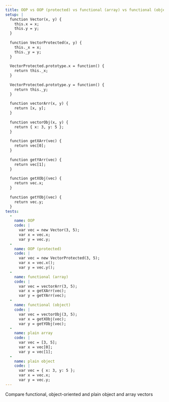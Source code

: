 ```yaml
---
title: OOP vs OOP (protected) vs functional (array) vs functional (object) vs plain array vs plain object
setup: |
  function Vector(x, y) {
    this.x = x;
    this.y = y;
  }
  
  function VectorProtected(x, y) {
    this._x = x;
    this._y = y;
  }
  
  VectorProtected.prototype.x = function() {
    return this._x;
  }
  
  VectorProtected.prototype.y = function() {
    return this._y;
  }
  
  function vectorArr(x, y) {
    return [x, y];
  }
  
  function vectorObj(x, y) {
    return { x: 3, y: 5 };
  }
  
  function getXArr(vec) {
    return vec[0];
  }
  
  function getYArr(vec) {
    return vec[1];
  }
  
  function getXObj(vec) {
    return vec.x;
  }
  
  function getYObj(vec) {
    return vec.y;
  }
tests:
  -
    name: OOP
    code: |
      var vec = new Vector(3, 5);
      var x = vec.x;
      var y = vec.y;
  -
    name: OOP (protected)
    code: |
      var vec = new VectorProtected(3, 5);
      var x = vec.x();
      var y = vec.y();
  -
    name: functional (array)
    code: |
      var vec = vectorArr(3, 5);
      var x = getXArr(vec);
      var y = getYArr(vec);
  -
    name: functional (object)
    code: |
      var vec = vectorObj(3, 5);
      var x = getXObj(vec);
      var y = getYObj(vec);
  -
    name: plain array
    code: |
      var vec = [3, 5];
      var x = vec[0];
      var y = vec[1];
  -
    name: plain object
    code: |
      var vec = { x: 3, y: 5 };
      var x = vec.x;
      var y = vec.y;
---
```

Compare functional, object-oriented and plain object and array vectors
